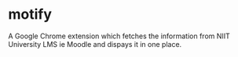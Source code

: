 motify
======
A Google Chrome extension which fetches the information from NIIT University LMS ie Moodle and dispays it in one place.

